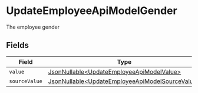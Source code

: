 # UpdateEmployeeApiModelGender

The employee gender


## Fields

| Field                                                                                                            | Type                                                                                                             | Required                                                                                                         | Description                                                                                                      |
| ---------------------------------------------------------------------------------------------------------------- | ---------------------------------------------------------------------------------------------------------------- | ---------------------------------------------------------------------------------------------------------------- | ---------------------------------------------------------------------------------------------------------------- |
| `value`                                                                                                          | [JsonNullable\<UpdateEmployeeApiModelValue>](../../models/components/UpdateEmployeeApiModelValue.md)             | :heavy_minus_sign:                                                                                               | N/A                                                                                                              |
| `sourceValue`                                                                                                    | [JsonNullable\<UpdateEmployeeApiModelSourceValue>](../../models/components/UpdateEmployeeApiModelSourceValue.md) | :heavy_minus_sign:                                                                                               | N/A                                                                                                              |